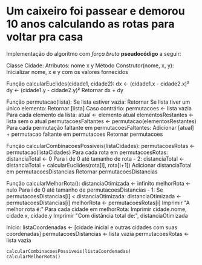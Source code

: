 # Um caixeiro foi passear e demorou 10 anos calculando as rotas para voltar pra casa
Implementação do algoritmo com *força bruta* **pseudocódigo** a seguir:

Classe Cidade:
    Atributos:
        nome
        x
        y
    Método Construtor(nome, x, y):
        Inicializar nome, x e y com os valores fornecidos

Função calcularEuclides(cidade1, cidade2):
    dx ← (cidade1.x - cidade2.x)²
    dy ← (cidade1.y - cidade2.y)²
    Retornar dx + dy

Função permutacao(lista):
    Se lista estiver vazia:
        Retornar
    Se lista tiver um único elemento:
        Retornar [lista]
    Caso contrário:
        permutacoes ← lista vazia
        Para cada elemento da lista:
            atual ← elemento atual
            elementosRestantes ← lista sem o atual
            permutacoesFaltantes ← permutacao(elementosRestantes)
            Para cada permutação faltante em permutacoesFaltantes:
                Adicionar [atual] + permutacao faltante em permutacoes
        Retornar permutacoes

Função calcularCombinacoesPossiveis(listaCidades):
    permutacoesRotas ← permutacao(listaCidades)
    Para cada rota em permutacoesRotas:
        distanciaTotal ← 0
        Para i de 0 até tamanho de rota - 2:
            distanciaTotal ← distanciaTotal + calcularEuclides(rota[i], rota[i+1])
        Adicionar distanciaTotal em permutacoesDistancias
    Retornar permutacoesDistancias

Função calcularMelhorRota():
    distanciaOtimizada ← infinito
    melhorRota ← nulo
    Para i de 0 até tamanho de permutacoesDistancias - 1:
        Se permutacoesDistancias[i] < distanciaOtimizada:
            distanciaOtimizada ← permutacoesDistancias[i]
            melhorRota ← permutacoesRotas[i]
    Imprimir "A melhor rota é:"
    Para cada cidade em melhorRota:
        Imprimir cidade.nome, cidade.x, cidade.y
    Imprimir "Com distância total de:", distanciaOtimizada

Início:
    listaCoordenadas ← [cidade inicial e outras cidades com suas coordenadas]
    permutacoesDistancias ← lista vazia
    permutacoesRotas ← lista vazia

    calcularCombinacoesPossiveis(listaCoordenadas)
    calcularMelhorRota()

